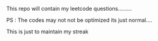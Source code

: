 This repo will contain my leetcode questions.........

PS : The codes may not not be optimized its just normal....

This is just to maintain my streak
